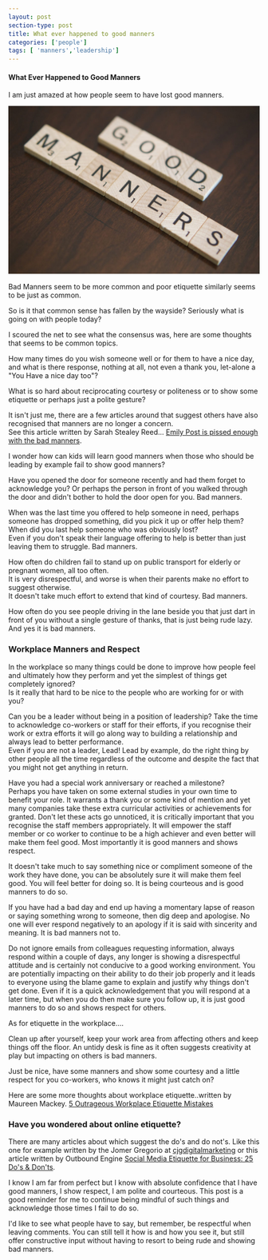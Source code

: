 ```yaml
---
layout: post
section-type: post
title: What ever happened to good manners
categories: ['people']
tags: [ 'manners','leadership']
---
```



#### What Ever Happened to Good Manners

I am just amazed at how people seem to have lost good manners.  

![Good Manners](/img/goodmanners.jpg "Good Manners")

Bad Manners seem to be more common and poor etiquette similarly seems to be just as common. 

So is it that common sense has fallen by the wayside? Seriously what is going on with people today?  

I scoured the net to see what the consensus was, here are some thoughts that seems to be common topics.

How many times do you wish someone well or for them to have a nice day, and what is there response, nothing at all, not even a thank you, let-alone a "You Have a nice day too"?  

What is so hard about reciprocating courtesy or politeness or to show some etiquette or perhaps just a polite gesture?

It isn't just me, there are a few articles around that suggest others have also recognised that manners are no longer a concern.  
See this article written by Sarah Stealey Reed... [Emily Post is pissed enough with the bad manners](https://relate.zendesk.com/articles/emily-post-enough-with-the-bad-manners/).

I wonder how can kids will learn good manners when those who should be leading by example fail to show good manners?

Have you opened the door for someone recently and had them forget to acknowledge you? 
Or perhaps the person in front of you walked through the door and didn't bother to hold the door open for you. 
Bad manners.  

When was the last time you offered to help someone in need, perhaps someone has dropped something, did you pick it up or offer help them?  
When did you last help someone who was obviously lost?  
Even if you don't speak their language offering to help is better than just leaving them to struggle. 
Bad manners.

How often do children fail to stand up on public transport for elderly or pregnant women, all too often.  
It is very disrespectful, and worse is when their parents make no effort to suggest otherwise.  
It doesn't take much effort to extend that kind of courtesy. 
Bad manners.

How often do you see people driving in the lane beside you that just dart in front of you without a single gesture of thanks, that is just being rude lazy.  And yes it is bad manners.

### Workplace Manners and Respect  

In the workplace so many things could be done to improve how people feel and ultimately how they perform and yet the simplest of things get completely ignored?  
Is it really that hard to be nice to the people who are working for or with you?  

Can you be a leader without being in a position of leadership?
Take the time to acknowledge co-workers or staff for their efforts, if you recognise their work or extra efforts it will go along way to building a relationship and always lead to better performance.  
Even if you are not a leader, Lead! Lead by example, do the right thing by other people all the time regardless of the outcome and despite the fact that you might not get anything in return.

Have you had a special work anniversary or reached a milestone?  
Perhaps you have taken on some external studies in your own time to benefit your role. 
It warrants a thank you or some kind of mention and yet many companies take these extra curricular activities or achievements for granted. 
Don't let these acts go unnoticed, it is critically important that you recognise the staff members appropriately. It will empower the staff member or co worker to continue to be a high achiever and even better will make them feel good. Most importantly it is good manners and shows respect.

It doesn't take much to say something nice or compliment someone of the work they have done, you can be absolutely sure it will make them feel good. 
You will feel better for doing so. It is being courteous and is good manners to do so.

If you have had a bad day and end up having a momentary lapse of reason or saying something wrong to someone, then dig deep and apologise. 
No one will ever respond negatively to an apology if it is said with sincerity and meaning. 
It is bad manners not to.

Do not ignore emails from colleagues requesting information, always respond within a couple of days, any longer is showing a disrespectful attitude and is certainly not conducive to a good working environment. You are potentially impacting on their ability to do their job properly and it leads to everyone using the blame game to explain and justify why things don't get done. 
Even if it is a quick acknowledgement that you will respond at a later time, but when you do then make sure you follow up, it is just good manners to do so and shows respect for others.  

As for etiquette in the workplace....

Clean up after yourself, keep your work area from affecting others and keep things off the floor. An untidy desk is fine as it often suggests creativity at play but impacting on others is bad manners.  

Just be nice, have some manners and show some courtesy and a little respect for you co-workers, who knows it might just catch on?

Here are some more thoughts about workplace etiquette..written by Maureen Mackey. [5 Outrageous Workplace Etiquette Mistakes](http://www.thefiscaltimes.com/Articles/2014/08/11/5-Outrageous-Workplace-Etiquette-Mistakes)

### Have you wondered about online etiquette?

There are many articles about which suggest the do's and do not's. Like this one for example written by the Jomer Gregorio at [cjgdigitalmarketing](http://cjgdigitalmarketing.com/top-8-social-media-etiquette-for-business-infographic/) or this article written by Outbound Engine [Social Media Etiquette for Business: 25 Do's & Don'ts](http://www.outboundengine.com/blog/social-media-etiquette-for-business-25-dos-donts/).  
   

I know I am far from perfect but I know with absolute confidence that I have good manners, I show respect, I am polite and courteous. This post is a good reminder for me to continue being mindful of such things and acknowledge those times I fail to do so.  


I'd like to see what people have to say, but remember, be respectful when leaving comments. 
You can still tell it how is and how you see it, but still offer constructive input without having to resort to being rude and showing bad manners.